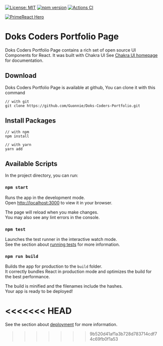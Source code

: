 
[![License: MIT](https://img.shields.io/badge/License-MIT-yellow.svg)](https://opensource.org/licenses/MIT)
[![npm version](https://badge.fury.io/js/primereact.svg)](https://badge.fury.io/js/primereact)
[![Actions CI](https://github.com/primefaces/primereact/workflows/NodeJS%20CI/badge.svg)](https://github.com/primefaces/primereact/actions/workflows/node.js.yml)

[![PrimeReact Hero](https://firebasestorage.googleapis.com/v0/b/medical-app-e829e.appspot.com/o/Screenshot%20(762).png?alt=media&token=6e441024-568d-427c-950f-71591d5955e2)](https://daventy-agency.herokuapp.com/)

# Doks Coders Portfolio Page

Doks Coders Portfolio Page contains a rich set of open source UI Components for React. It was built with Chakra UI See [Chakra UI homepage](https://chakra-ui.com/) for documentation.

## Download

Doks Coders Portfolio Page is available at github, You can clone it with this command

```
// with git
git clone https://github.com/Guonnie/Doks-Coders-Portfolio.git
```

## Install Packages
```
// with npm
npm install

// with yarn
yarn add 
```


## Available Scripts

In the project directory, you can run:

### `npm start`

Runs the app in the development mode.\
Open [http://localhost:3000](http://localhost:3000) to view it in your browser.

The page will reload when you make changes.\
You may also see any lint errors in the console.

### `npm test`

Launches the test runner in the interactive watch mode.\
See the section about [running tests](https://facebook.github.io/create-react-app/docs/running-tests) for more information.

### `npm run build`

Builds the app for production to the `build` folder.\
It correctly bundles React in production mode and optimizes the build for the best performance.

The build is minified and the filenames include the hashes.\
Your app is ready to be deployed!

<<<<<<< HEAD
=======
See the section about [deployment](https://facebook.github.io/create-react-app/docs/deployment) for more information.

>>>>>>> 9b520d41af1a3b728d783714cdf74c69fb0f1a53
